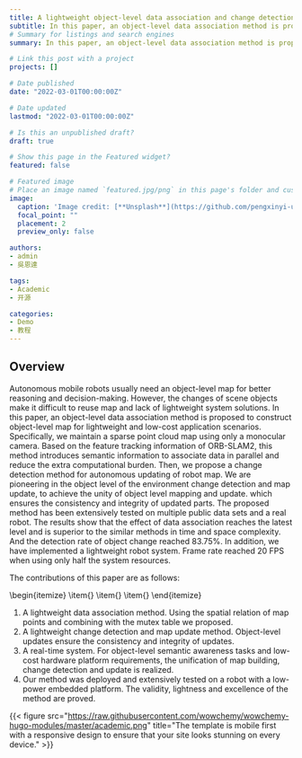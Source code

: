 ```yaml
---
title: A lightweight object-level data association and change detection method for robot map
subtitle: In this paper, an object-level data association method is proposed to construct object-level map for lightweight and low-cost application scenarios. And we propose a change detection method for autonomous updating of robot map. 
# Summary for listings and search engines
summary: In this paper, an object-level data association method is proposed to construct object-level map for lightweight and low-cost application scenarios. And we propose a change detection method for autonomous updating of robot map. 

# Link this post with a project
projects: []

# Date published
date: "2022-03-01T00:00:00Z"

# Date updated
lastmod: "2022-03-01T00:00:00Z"

# Is this an unpublished draft?
draft: true

# Show this page in the Featured widget?
featured: false

# Featured image
# Place an image named `featured.jpg/png` in this page's folder and customize its options here.
image:
  caption: 'Image credit: [**Unsplash**](https://github.com/pengxinyi-up/academic-page/blob/master/images/fig_system-structure.png)'
  focal_point: ""
  placement: 2
  preview_only: false

authors:
- admin
- 吳恩達

tags:
- Academic
- 开源

categories:
- Demo
- 教程
---
```


## Overview

Autonomous mobile robots usually need an object-level map for better reasoning and decision-making.  However, the changes of scene objects make it difficult to reuse map and lack of lightweight system solutions.  In this paper, an object-level data association method is proposed to construct object-level map for lightweight and low-cost application scenarios.   Specifically, we maintain a sparse point cloud map using only a monocular camera.  Based on the feature tracking information of ORB-SLAM2, this method introduces semantic information to associate data in parallel and reduce the extra computational burden. 
Then, we propose a change detection method for autonomous updating of robot map. We are pioneering in the object level of the environment change detection and map update, to achieve the unity of object level mapping and update.  which ensures the consistency and integrity of updated parts.  The proposed method has been extensively tested on multiple public data sets and a real robot.  The results show that the effect of data association reaches the latest level and is superior to the similar methods in time and space complexity.  And the detection rate of object change reached 83.75\%.  In addition, we have implemented a lightweight robot system.  Frame rate reached 20 FPS when using only half the system resources.  

The contributions of this paper are as follows: 

\begin{itemize}
    \item{}
    \item{}
    \item{}
\end{itemize}

1. A lightweight data association method.  Using the spatial relation of map points and combining with the mutex table we proposed.  
2. A lightweight change detection and map update method.  Object-level updates ensure the consistency and integrity of updates.  
3. A real-time system.  For object-level semantic awareness tasks and low-cost hardware platform requirements, the unification of map building, change detection and update is realized. 
4. Our method was deployed and extensively tested on a robot with a low-power embedded platform.  The validity, lightness and excellence of the method are proved.

{{< figure src="https://raw.githubusercontent.com/wowchemy/wowchemy-hugo-modules/master/academic.png" title="The template is mobile first with a responsive design to ensure that your site looks stunning on every device." >}}

